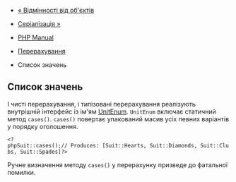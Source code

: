 - [« Відмінності від
об'єктів](language.enumerations.object-differences.md)
- [Серіалізація »](language.enumerations.serialization.md)

- [PHP Manual](index.md)
- [Перерахування](language.enumerations.md)
- Список значень

## Список значень

І чисті перерахування, і типізовані перерахування реалізують
внутрішній інтерфейс із ім'ям [UnitEnum](class.unitenum.md).
`UnitEnum` включає статичний метод `cases()`. `cases()` повертає
упакований масив усіх певних варіантів у порядку оголошення.

` <?phpSuit::cases();// Produces: [Suit::Hearts, Suit::Diamonds, Suit::Clubs, Suit::Spades]?> `

Ручне визначення методу `cases()` у перерахунку призведе до фатальної
помилки.
